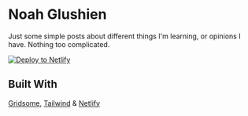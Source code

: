 # Noah Glushien

Just some simple posts about different things I'm learning, or opinions I have. Nothing too complicated.

[![Deploy to Netlify](https://www.netlify.com/img/deploy/button.svg)](https://app.netlify.com/start/deploy?repository=https://github.com/noahcg/gridsome-blog)

## Built With
[Gridsome](https://gridsome.org/), [Tailwind](https://tailwindcss.com/) & [Netlify](https://www.netlify.com/)